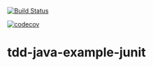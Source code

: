 [![Build Status](https://travis-ci.org/JKausits/tdd-java-example-junit.svg?branch=master)](https://travis-ci.org/JKausits/tdd-java-example-junit)

[![codecov](https://codecov.io/gh/JKausits/tdd-java-example-junit/branch/master/graph/badge.svg)](https://codecov.io/gh/JKausits/tdd-java-example-junit)
# tdd-java-example-junit
